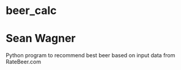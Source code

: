 # beer_calc
# Sean Wagner
Python program to recommend best beer based on input data from RateBeer.com

